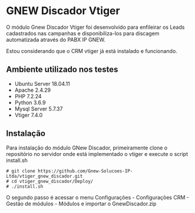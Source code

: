 # GNEW Discador Vtiger

O módulo Gnew Discador Vtiger foi desenvolvido para enfileirar os Leads cadastrados nas campanhas e disponibiliza-los para discagem automatizada através do PABX IP GNEW.

Estou considerando que o CRM vtiger já está instalado e funcionando.

## Ambiente utilizado nos testes
- Ubuntu Server 18.04.11
- Apache 2.4.29
- PHP 7.2.24
- Python 3.6.9
- Mysql Server 5.7.37
- Vtiger 7.4.0


## Instalação
Para instalação do módulo GNew Discador, primeiramente clone o repositório no servidor onde está implementado o vtiger e execute o script install.sh
```
# git clone https://github.com/Gnew-Solucoes-IP-Ltda/vtiger_gnew_discador.git
# cd vtiger_gnew_discador/Deploy/
# ./install.sh
```

O segundo passo é acessar o menu Configurações - Configurações CRM - Gestão de módulos - Módulos e importar o GnewDiscador.zip